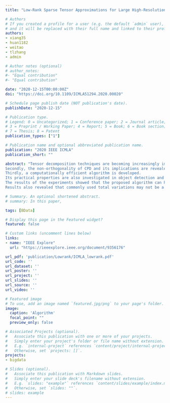 ```yaml
---
title: "Low-Rank Sparse Tensor Approximations for Large High-Resolution Videos"

# Authors
# If you created a profile for a user (e.g. the default `admin` user), write the username (folder name) here 
# and it will be replaced with their full name and linked to their profile.
authors:
- xiang35
- huan1182
- weitao
- tlzhang
- admin

# Author notes (optional)
# author_notes:
#- "Equal contribution"
#- "Equal contribution"

date: "2020-12-15T00:00:00Z"
doi: "https://doi.org/10.1109/ICMLA51294.2020.00020"

# Schedule page publish date (NOT publication's date).
publishDate: "2020-12-15"

# Publication type.
# Legend: 0 = Uncategorized; 1 = Conference paper; 2 = Journal article;
# 3 = Preprint / Working Paper; 4 = Report; 5 = Book; 6 = Book section;
# 7 = Thesis; 8 = Patent
publication_types: ["1"]

# Publication name and optional abbreviated publication name.
publication: "2020 IEEE ICMLA"
publication_short: ""

abstract: "Tensor decomposition techniques are becoming increasingly important in processing videos with large sizes and dimensions. Under the framework of  CANDECOMP/PARAFAC decomposition (CPD), this work studies low-rank sparse tensor approximations (LRSTAs) to higher-order tensors. Both theoretical and practical properties are evaluated for LRSTAs to represent large high-resolution videos. The evaluation brings three major contributions of this work. Firstly, the theoretical connection between CPD for high-order tensors and traditional singular value decomposition (SVD) for matrices are established, and the tensor rank for traditional SVD is defined. This provides a theoretical basis to compare tensor-based approach against matrix-based approach under the framework of tensor decompositions. 
Secondly, the non-orthogonality of CPD and its implications are revealed. The solution set of an LRSTA can only be used as a whole.
Thirdly, a computationally efficient algorithm is developed. 
Its practical properties are also investigated in object detection and recognition in high-resolution videos. 
The results of the experiments showed that the proposed algorithm can handle large high-resolution videos very efficiently in terms of memory allocation. 
Results also revealed that commonly used total variations may not be a good evaluation metric for real world applications in computer vision. LRSTAs should be evaluated using the end goal of the applications, such as the accuracy of object detection and recognition. "

# Summary. An optional shortened abstract.
# summary: In this paper, 

tags: [BData]

# Display this page in the Featured widget?
featured: false

# Custom links (uncomment lines below)
links:
- name: "IEEE Explore"
  url: "https://ieeexplore.ieee.org/document/9356176"

url_pdf: 'publication/Lowrank/ICMLA_lowrank.pdf'
url_code: ''
url_dataset: ''
url_poster: ''
url_project: ''
url_slides: ''
url_source: ''
url_video: ''

# Featured image
# To use, add an image named `featured.jpg/png` to your page's folder. 
image:
  caption: 'Algorithm'
  focal_point: ""
  preview_only: false

# Associated Projects (optional).
#   Associate this publication with one or more of your projects.
#   Simply enter your project's folder or file name without extension.
#   E.g. `internal-project` references `content/project/internal-project/index.md`.
#   Otherwise, set `projects: []`.
projects:
- bigdata

# Slides (optional).
#   Associate this publication with Markdown slides.
#   Simply enter your slide deck's filename without extension.
#   E.g. `slides: "example"` references `content/slides/example/index.md`.
#   Otherwise, set `slides: ""`.
# slides: example
---
```

